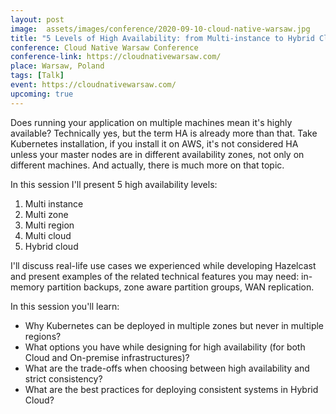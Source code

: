 ```yaml
---
layout: post
image:  assets/images/conference/2020-09-10-cloud-native-warsaw.jpg
title: "5 Levels of High Availability: from Multi-instance to Hybrid Cloud"
conference: Cloud Native Warsaw Conference
conference-link: https://cloudnativewarsaw.com/
place: Warsaw, Poland
tags: [Talk]
event: https://cloudnativewarsaw.com/
upcoming: true
---
```


Does running your application on multiple machines mean it's highly available? Technically yes, but the term HA is already more than that. Take Kubernetes installation, if you install it on AWS, it's not considered HA unless your master nodes are in different availability zones, not only on different machines. And actually, there is much more on that topic.

In this session I'll present 5 high availability levels:
1. Multi instance
2. Multi zone
3. Multi region
4. Multi cloud
5. Hybrid cloud

I'll discuss real-life use cases we experienced while developing Hazelcast and present examples of the related technical features you may need: in-memory partition backups, zone aware partition groups, WAN replication.

In this session you'll learn:
- Why Kubernetes can be deployed in multiple zones but never in multiple regions?
- What options you have while designing for high availability (for both Cloud and On-premise infrastructures)?
- What are the trade-offs when choosing between high availability and strict consistency?
- What are the best practices for deploying consistent systems in Hybrid Cloud?

